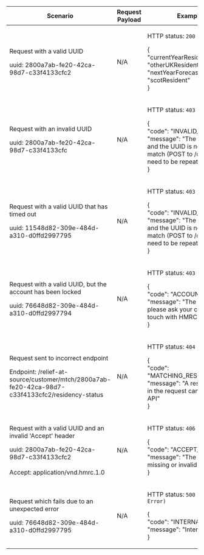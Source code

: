 <table>
    <col width="25%">
    <col width="35%">
    <col width="40%">
    <thead>
        <tr>
            <th>Scenario</th>
            <th>Request Payload</th>
            <th>Example Response</th>
        </tr>
    </thead>
    <tbody>
        <tr>
            <td><p>Request with a valid UUID</p><p class ="code--block">uuid: 2800a7ab-fe20-42ca-98d7-c33f4133cfc2</p></td>
            <td>
                <p>N/A</p>
            </td>
            <td><p>HTTP status: <code class="code--slim">200 (Ok)</code></p>
                <p class="code--block">
                    {<br>
                      "currentYearResidencyStatus" : "otherUKResident",<br>
                      "nextYearForecastResidencyStatus" : "scotResident"<br>
                    }
                </p>
            </td>
        </tr>
        <tr>
            <td><p>Request with an invalid UUID</p><p class ="code--block">uuid: 2800a7ab-fe20-42ca-98d7-c33f4133cfc</p></td>
            <td>
                <p>N/A</p>
            </td>
            <td><p>HTTP status: <code class="code--slim">403 (Forbidden)</code></p>
                <p class ="code--block"> {<br>
                                            "code": "INVALID_UUID",<br>
                                            "message": "The match has timed out and the UUID is no longer valid. 
                                                        The match (POST to /customer/match) will need to be repeated."<br>
                                         }<br>
                </p>
            </td>
        </tr>
        <tr>
        	<td><p>Request with a valid UUID that has timed out</p><p class ="code--block">uuid: 11548d82-309e-484d-a310-d0ffd2997795</p></td>
	        <td>
	            <p>N/A</p>
	        </td>
	        <td><p>HTTP status: <code class="code--slim">403 (Forbidden)</code></p>
                <p class ="code--block"> {<br>
                                            "code": "INVALID_UUID",<br>
                                            "message": "The match has timed out and the UUID is no longer valid. 
                                                        The match (POST to /customer/match) will need to be repeated."<br>
                                         }<br>
                </p>
            </td>
        </tr>
        <tr>
                    <td><p>Request with a valid UUID, but the account has been locked</p><p class ="code--block">uuid: 76648d82-309e-484d-a310-d0ffd2997794</p></td>
                    <td>
                        <p>N/A</p>
                    </td>
                    <td><p>HTTP status: <code class="code--slim">403 (Forbidden)</code></p>
                        <p class ="code--block"> {<br>
                                                    "code": "ACCOUNT_LOCKED",<br>
                                                    "message": "The account is locked, please ask your customer to get in touch with HMRC."<br>
                                                 }<br>
                        </p>
                    </td>
                </tr>
        <tr>
             <td><p>Request sent to incorrect endpoint</p><p class ="code--block">Endpoint: /relief-at-source/customer/mtch/2800a7ab-fe20-42ca-98d7-c33f4133cfc2/residency-status</p></td>
            <td>
                <p>N/A</p>
            </td>
            <td><p>HTTP status: <code class="code--slim">404 (Not Found)</code></p>
                <p class ="code--block"> {<br>
                                              "code": "MATCHING_RESOURCE_NOT_FOUND",<br>
                                              "message": "A resource with the name in the request can not be found in the API"<br>
                                            }
                </p>
            </td>
        </tr>
        <tr>
            <td><p>Request with a valid UUID and an invalid 'Accept' header</p><p class ="code--block">uuid: 2800a7ab-fe20-42ca-98d7-c33f4133cfc2<br><br>Accept: application/vnd.hmrc.1.0</p></td>
            <td>
                <p>N/A</p>
            </td>
            <td><p>HTTP status: <code class="code--slim">406 (Not Acceptable)</code></p>
                <p class ="code--block"> {<br>
                                            "code": "ACCEPT_HEADER_INVALID",<br>
                                            "message": "The accept header is missing or invalid"<br>
                                          }
                </p>
            </td>
        </tr>
        <tr>
            <td><p>Request which fails due to an unexpected error</p><p class ="code--block">uuid: 76648d82-309e-484d-a310-d0ffd2997795</p></td>
            <td>
                <p>N/A</p>
            </td>
            <td><p>HTTP status: <code class="code--slim">500 (Internal Server Error)</code></p>
                <p class ="code--block"> {<br>
                                            "code": "INTERNAL_SERVER_ERROR",<br>
                                            "message": "Internal server error"<br>
                                          }
                </p>
            </td>
        </tr>
	</tbody>
</table>